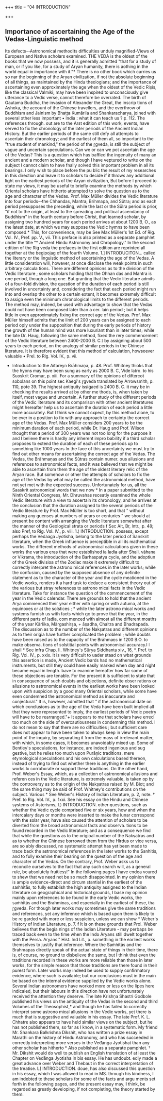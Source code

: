 +++
title = "04 INTRODUCTION"

+++

## Importance of ascertaining the Age of the Vedas-Linguistic method 
Its defects--Astronomical methodIts difficulties unduly magnified-Views of European and Native scholars examined. 
THE VEDA is the oldest of the books that we now possess, and it is generally admitted "that for a study of man, or if you like, for a study of Aryan humanity, there is aothing in the world equal in importance with it."\* There is no other book which carries us so nar the beginning of the Aryan civilization, if not the absolute beginning of all things, as maintained by the Hindu theologians; and the importance of ascertaining even approximately the age when the oldest of the Vedic Riṣis, like the classical Valmiki, may have been inspired to unconsciously give utterance to a Vedic verse, cannot therefore be overrated. The birth of Gautama Buddha, the invasion of Alexander the Great, the inscrip tions of Ashoka, the account of the Chinese travellers, and the overthrow of Buddhism and Jainism by Bhaṭṭa Kumārila and Shankaracharya, joined with several other less important 
• India : what it can teach us ? p. 112. The references through. out are to the Arst edition of this work,
events, have served to fix the chronology of the later periods of the Ancient Indian History. But the earlier periods of the same still defy all attempts to ascertain their chronology; and the earliest of them all, so important to the "true student of mankind," the period of the r̥gveda, is still the subject of vague and uncertain speculations. Can we or can we pot ascertain the age of the Vedas? This is a question which has baffled the ingenuity of many an ancient and a modern scholar, and though I have veptured to write on the subject I cannot claim to have fnally solved this important problem in all its bearings. I only wish to place before the pu blic the result of my researches in this direction and leave it to scholars to decide if it throws any additional 
light on the earliest periods of the Aryan civilization, 
But before I proceed to state my views, it may be useful to briefly examine the methods by which Oriental scholars have hitherto attempted to solve the question as to the age and character of the Vedas. Prof. Max Müller divides the Vedic literature into four periods--the Chhandas, Mantra, Brihmapa, and Sûtra; and as each period presupposes the preceding, while the last or the Sūlra period is prior, "if not to the origin, at least to the spreading and political ascendancy of Buddhism" in the fourth century before Christ, that learned scholar, by assigning two hundred years for each period arrives at about 1200 B, O., as the latest date, at which we may suppose the Vedic hymns to have been composed.\* This, for convenience, may be 
See Max Müller's 1st Ed. of Rig. Vol. IV., Pref. pp. V., vii. This preface is also printed as a separate pamphlet under the title “\* Ancient Hindu Astronomy and Chropology." In the second edition of the Rig veda the prefaces in the first edition are reprinted all together at the begipojag of the fourth Volume. 
1.] 
INTRODUCITON... 
called the literary or the linguistic method of ascertaining the age of the Vedas. A little consideration will, however, at once disclose the weak points in such arbitrary calcula tions. There are different opinions as to the division of the Vedic literature ; some scholars holding that the Ohhan das and Mantra is one period, though a long one. But granting that the Vedic literature admits of a four-fold division, the question of the duration of each period is still involved in uncertainty and, considering the fact that each period might run into and overlap the other to a certain extent, it becomes extremely difficult to assiga even the minimum chronological limits to the different periods. The method may, indeed, be used with advantage to show that the Vedas could not have been composed later than a cer. lain period ; but it helps little in even approximately fixing the correct age of the Vedas. Prof. Max Müller himself admits that the limit of 200 years can be assigned to each period oply under the supposition that during the early periods of history the growth of the human mind was more luxuriant than in later times; while the late Dr. Haug, following the same method, fixed the rery commencement of the Vedic literature between 2400-2000 B. C.t by assigning about 500 years to each period, on the analogy of similar periods in the Chinese literature. It is therefore evident that this method of calculation, howsoever valuable 
• Prel. to Rig. Vol. IV., p. vii. 
+ Introduction to the Aitareyn Brāhmaṇa, p. 48. Prof. Whitney thioks that the hyons may have been sung as early as 2000 B. C, Vide latro. to his Suoskrit Cromar, p. xiii. For a summary of the opinions of diftercot sobolans on this point sec Kaegi's r̥gveda translated by Arrowsmith, p. 110, pote 39. The highest antiquity issigaed is 2400 B. C.
it may be in checking the results arrived at by other me thods, is, when taken by itself, most vague and uncertain. A further study of the different periods of the Vedic literature and its comparison with other ancient literatures might hereafter help us to ascertain the duration of each period a little more accurately. But I think we cannot cxpect, by this method alone, to be ever in a position to fix with any approach to certainty the correct age of the Vedas. Prof. Max Müller considers 200 years to be the minimum daration of each period, while Dr. Haug and Prof. Wilson thought that a period of 300 years was not too long for the purpose it and I believe there is hardly any inherent impro bability if a third scholar proposes to extend the duration of each of these periods up to something like 1000 years In the face of this uncertainty we must try to find out other means for ascertaining the correct age of the Vedas. 
The Vedas, the Brāhmaṇas and the Sûtras contain numer. ous allusions and references to astronomical facts, and it was believed that we might be able to ascertain from them the age of the oldest literary relic of the Aryan race. But somehow or other the attempts of scholars to fix the age of the Vedas by what may be called the astronomical method, have not yet met with the expected success. Unfortunately for us, all the Saaskrit astronomical words that we now 
\* In a paper submitted to the Ninth Oriental Congress, Mr. Dhruvahas receatly examined the whole Vedic literature with a view to asoertain its chronology, and he arrives at the conclusion that the duration assigned to the several periods of the Vedio literature by Prof. Max Müller is too short, and that " without making any guenses at numbers of years or centuries " we should at present be content with arranging the Vedic literature somewhat after the manner of the Geological strata or periods 
f Sec Ait, Br, Intr., p. 48; also Pref, to Rig. Vol. IV., p. viii. 
1.) 
INTRODUCTION. 
possess, except perhaps the Vedaaga Jyotisha, belong to the later period of Sanskrit literature, when the Greek influence is perceptible in all its mathematical works. The different methods of astronomical calculations given in these works the various eras that were established ia Iadia after Shali. vāhana or Vikrama, the introduction of the Barhaspatya cycle, and the adoptiun of the Greek divisioa of the Zodiac make it extremely difficult to correctly interpret the astrono mical references in the later works; while the confusion, caused by the supposed absence of any definite statement as to the character of the year and the cycle meationed in the Vedic works, renders it a hard task to deduce a consistent theory out of the various but stray references to astrono mical facts in the Vedic literature. Take for instance the question of the commencement of the year in the Vedic calendar. There are grounds to hold that the ancient Arya commenced their year either with spring or with autuma, at the equinoxes or at the solstices ; \* while the later astrono mical works and systems furnish us with facts which go to prove that the year, in the different parts of Iadia, com menced with almost all the different moaths of the year Kärlika, Märgashirṣa, + āṣadha, Chaitra and Bhadrapada. The discussion as to the number of the Nakṣatras and different opinions as to their origia have further complicated the problem ; while doubts have been raised as to the capacity of the Brāhmaṇs in 1200 B.O. to make observa. tions of solstitial points with astronomical accuracy.I I shall 
\* See infra Chap. II. 
Whitney's Sürya Siddhanta xiv., 16, \*. 
Pref. to Rig. Vol. IV., p. xxix. It is very difficult to uader staad on wbat grounds this assertion is made, Ancient Vedic bards had no mathematical instruments, but still they could have easily marked when day and night became equal in length.
bave to examine hereafter how far some of these objections are tenable. For the present it is sufficient to state that in consequence of such doubts and objections, definite obser rations or allusions to astronomical events in the earliest works have been looked upon with suspicion by a good many Oriental scholars, while some have even condemned the astronomical method as inaccurate and conjectural." It is, however, admitted that " if the astronomical date on which conclusions as to the age of the Veda have been built implied all that they were represented to imply, the earliest periods of Vedic poetry will have to be rearranged."+ 
It appears to me that scholars have erred too much on the side of overcautiousness in condemning this method. I do not mean to say that there are no difficulties ; but sufficient care does not appear to have been taken to always keep in view the main point of the inquiry, by separating it from the mass of irrelevant matter, with which, in some cases, it becomes unavoidably mixed up. Some of Bentley's speculations, for instance, are indeed ingenious and sug gestive, but he relies too much upon Purāṇic traditions, mere etymological speculations and his own calculations based thereon, instead of trying to find out whether there is anything in the earlier works lo corroborate or support these traditions. On the other hand, Prof. Weber's Essay, which, as a collection of astronomical allusions and referen ces in the Vedic literature, is extremely valuable, is taken op by the controversy as to the origin of the Nakṣatras raised by M. Biot; and the same thing may be said of Prof. Whitney's contributions on the subject. Various 
\* See Weber's History of Indian Literature, p. 2, note. † Pref. to Rig. Vol. IV., p. 1xxi. 
See his essay on the Hindu and Chinese systems of Asterisms, 
I.) 
INTRODUCTION. 
other questions, such as whether the Vedic cycle comprised five or six years, how and when the intercalary days or months were inserted to make the lunar correspond with the solar year, have also caused the attention of scholars to be diverted from the broad astronomical facts and observa. tions to be found recorded in the Vedic literature; and as a consequence we find that while the questions as to the origioal number of the Nakṣatras and as to whether the Chinese borrowed them from the Hirdus or vice versa, are so ably discussed, no systematic attempt has yet been made to trace back the astronomical references in the later works to the Sanhitis, and to fully examine their bearing on the question of the age and character of the Vedas. On the contrary, Prof. Weber asks us to reconcile ourselves to the fact that any such search will, as a general rule, be absolutely fruitless!" In the following pages I have endea voured to shew that we need not be so much disappointed. In my opinion there is ample evidence-direct and circum stantial in the earliest of the saṁhitās, to fully establish the high antiquity assigned to the Indian literature on geographical and historical grounds, I base my opinion mainly upon references to be found in the early Vedic works, the saṁhitās and the Brahmiṇas, and especially in the earliest of these, tha r̥gveda. For though later works may sometimes give the same traditions and references, yet any inference which is based upon them is likely to be re garded with more or less suspicion, unless we can show 
\* Weber's History of Indian Literature, p. 7. 
f It is on these grounds that Prol. Weber believes that the begia nings of the ladian Literature - may perbaps be traced back even to the time when the Indo Aryans still dwelt together with the Persa. Aryans." Hist. Ind Lit., p.
something in the earliest works themselves to justify that inference. Where the Saṁhitās and the Brahmapas directly speak of the actual state of things in their time, there is, of course, no ground to disbelieve the same, but I think that even the traditions recorded in these works are more reliable than those in later works, for the simple reason that those traditions are there found in their purest form. Later works may indeed be used to supply confirmatory evidence, where such is available; but our conclusions must in the main be based on the internal evidence supplied by the Vedic works alone. Several Indian astronomers have worked more or less on the lipes here indicaled, but their labours in this direction have not unfortunately received the attention they deserve. The late Krishṇa Shastri Godbole published his views on the antiquity of the Vedas in the second and third Volumes of the Theosophist,\* and though he has failed to correctly interpret some astrono mical allusions in the Vedic works, yet there is much that is suggestive and valuable in his essay. The late Prof. K. L. Chhatre also appears to have held similar views on the subject, but he has not published them, so far as I know, in a systematic form. My friend Mr. Shankara Balkrishna Dikshit, who has written a prize essay in Marathi on the history of Hindu Astronomy, and who has succeeded in correctly interpreting more verses in the Veđānga Jyotishat than any other scholar has hitherto 
\* Also published as a separate pamphlet. 
† Mr. Dikshit would do well to publish an English translation of at least the Chapter on Vedānga Jyotisha in bis essay. He has undoubt. edly made a great advance over Weber and Thebaut in the correct interpretation of the treatise. 
L] 
INTRODUCTION. 
doue, has also discussed this question in his essay, which I was allowed to read in MS. through his kindness, I am indebted to these scholars for some of the facts and argu ments set forth in the following pages, and the present essay may, I think, be regarded as greatly developing, if not completing, the theory started by them. 
